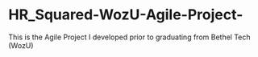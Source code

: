 # HR_Squared-WozU-Agile-Project-
This is the Agile Project I developed prior to graduating from Bethel Tech (WozU)
